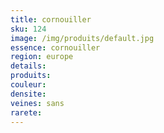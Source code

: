 ```yaml
---
title: cornouiller
sku: 124
image: /img/produits/default.jpg
essence: cornouiller
region: europe
details: 
produits:
couleur: 
densite: 
veines: sans
rarete: 
---
```

